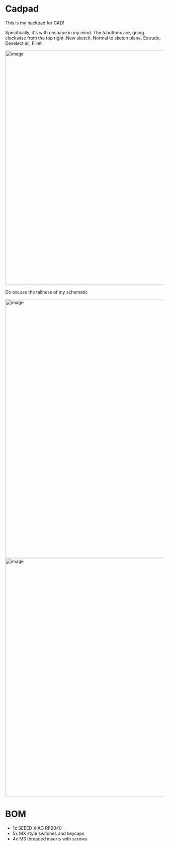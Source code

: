 # Cadpad
This is my [hackpad](https://hackpad.hackclub.com/) for CAD!

Specifically, it's with onshape in my mind. The 5 buttons are, going clockwise from the top right, New sketch, Normal to sketch plane, Extrude, Deselect all, Fillet

<img width="937" height="743" alt="image" src="https://github.com/user-attachments/assets/ef14c0f8-4600-44b7-be60-e56b9dd410fa" />

Do excuse the tallness of my schematic

<img width="566" height="820" alt="image" src="https://github.com/user-attachments/assets/69bb08ae-5c9c-415b-ae2e-b020f3d07ffd" />

<img width="1035" height="755" alt="image" src="https://github.com/user-attachments/assets/b32917cc-957b-45e7-8697-a95694885f11" />

# BOM
- 1x SEEED XIAO RP2040
- 5x MX style switches and keycaps
- 4x M3 threaded inserts with screws
